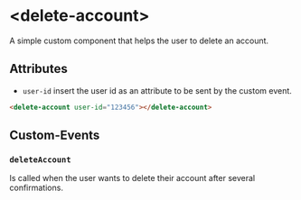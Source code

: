 # &lt;delete-account&gt;

A simple custom component that helps the user to delete an account.

## Attributes

- `user-id` insert the user id as an attribute to be sent by the custom event.

```html
<delete-account user-id="123456"></delete-account>
```
## Custom-Events

### `deleteAccount`

Is called when the user wants to delete their account after several confirmations.
